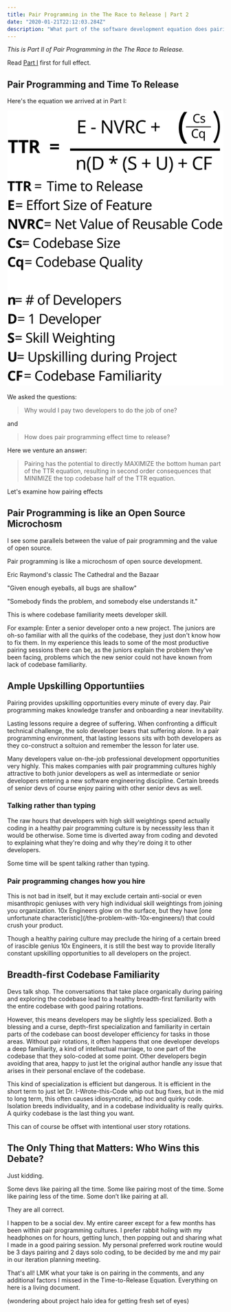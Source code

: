 ```yaml
---
title: Pair Programming in the The Race to Release | Part 2
date: "2020-01-21T22:12:03.284Z"
description: "What part of the software development equation does pairing improve?"
---
```


<i>This is Part II of Pair Programming in the The Race to Release.</i>

Read [Part I](/pair-programmaing-in-the-race-to-release/) first for full effect.

<h2>Pair Programming and Time To Release</h2>

Here's the equation we arrived at in Part I:

<img src="./FinalEquation.svg" alt="final_equation" class="equation">

We asked the questions:

<blockquote>Why would I pay two developers to do the job of one?</blockquote>

and

<blockquote>How does pair programming effect time to release?</blockquote>

Here we venture an answer:

<blockquote>Pairing has the potential to directly MAXIMIZE the bottom human part of the TTR equation, resulting in second order consequences that MINIMIZE the top codebase half of the TTR equation.</blockquote>

Let's examine how pairing effects

<h2>Pair Programming is like an Open Source Microchosm</h2>

I see some parallels between the value of pair programming and the value of open source.

Pair programming is like a microchosm of open source development.

Eric Raymond's classic The Cathedral and the Bazaar

"Given enough eyeballs, all bugs are shallow"

"Somebody finds the problem, and somebody else understands it."

This is where codebase familiarity meets developer skill.

For example: Enter a senior developer onto a new project. The juniors are oh-so familiar with all the quirks of the codebase, they just don't know how to fix them. In my experience this leads to some of the most productive pairing sessions there can be, as the juniors explain the problem they've been facing, problems which the new senior could not have known from lack of codebase familiarity.

<h2>Ample Upskilling Opportuntiies</h2>

Pairing provides upskilling opportunities every minute of every day. Pair programming makes knowledge transfer and onboarding a near inevitability.

Lasting lessons require a degree of suffering. When confronting a difficult technical challenge, the solo developer bears that suffering alone. In a pair programming environment, that lasting lessons sits with both developers as they co-construct a soltuion and remember the lesson for later use.

Many developers value on-the-job professional development opportunities very highly. This makes companies with pair programming cultures highly attractive to both junior developers as well as intermediate or senior developers entering a new software engineering discipline. Certain breeds of senior devs of course enjoy pairing with other senior devs as well.

<h3>Talking rather than typing</h3>

The raw hours that developers with high skill weightings spend actually coding in a healthy pair programming culture is by necesssity less than it would be otherwise. Some time is diverted away from coding and devoted to explaining what they're doing and why they're doing it to other developers.

Some time will be spent talking rather than typing.

<h3>Pair programming changes how you hire</h3>
This is not bad in itself, but it may exclude certain anti-social or even misanthropic geniuses with very high individual skill weightings from joining you organization. 10x Engineers glow on the surface, but they have [one unfortunate characteristic](/the-problem-with-10x-engineers/) that could crush your product.

Though a healthy pairing culture may preclude the hiring of a certain breed of irascible genius 10x Engineers, it is still the best way to provide literally constant upskilling opportunities to all developers on the project.

<h2>Breadth-first Codebase Familiarity</h2>

Devs talk shop. The conversations that take place organically during pairing and exploring the codebase lead to a healthy breadth-first familiarity with the entire codebase with good pairing rotations.

However, this means developers may be slightly less specialized. Both a blessing and a curse, depth-first specialization and familiarity in certain parts of the codebase can boost developer efficiency for tasks in those areas. Without pair rotations, it often happens that one developer develops a deep familiarity, a kind of intellectual marriage, to one part of the codebase that they solo-coded at some point. Other developers begin avoiding that area, happy to just let the original author handle any issue that arises in their personal enclave of the codebase.

This kind of specialization is efficient but dangerous. It is efficient in the short term to just let Dr. I-Wrote-this-Code whip out bug fixes, but in the mid to long term, this often causes idiosyncratic, ad hoc and quirky code. Isolation breeds individuality, and in a codebase individuality is really quirks. A quirky codebase is the last thing you want.

This can of course be offset with intentional user story rotations.

<h2>The Only Thing that Matters: Who Wins this Debate?</h2>

Just kidding.

Some devs like pairing all the time. Some like pairing most of the time. Some like pairing less of the time. Some don’t like pairing at all.

They are all correct.

I happen to be a social dev. My entire career except for a few months has been within pair programming cultures. I prefer rabbit holing with my headphones on for hours, getting lunch, then popping out and sharing what I made in a good pairing session. My personal preferred work routine would be 3 days pairing and 2 days solo coding, to be decided by me and my pair in our iteration planning meeting.

That's all! LMK what your take is on pairing in the comments, and any additional factors I missed in the Time-to-Release Equation. Everything on here is a living document.

(wondering about project halo idea for getting fresh set of eyes)
